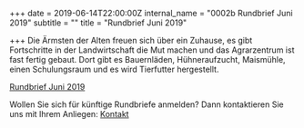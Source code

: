+++
date = 2019-06-14T22:00:00Z
internal_name = "0002b Rundbrief Juni 2019"
subtitle = ""
title = "Rundbrief Juni 2019"

+++
Die Ärmsten der Alten freuen sich über ein Zuhause, es gibt Fortschritte in der Landwirtschaft die Mut machen und das Agrarzentrum ist fast fertig gebaut. Dort gibt es Bauernläden, Hühneraufzucht, Maismühle, einen Schulungsraum und es wird Tierfutter hergestellt.

[Rundbrief Juni 2019](/uploads/rundbrief_2019-06.pdf)

Wollen Sie sich für künftige Rundbriefe anmelden? Dann kontaktieren Sie uns mit Ihrem Anliegen: [Kontakt](https://projekthilfe-uganda.github.io/news/verein/kontakt "Kontaktinformationen")